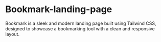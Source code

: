 # Bookmark-landing-page
Bookmark is a sleek and modern landing page built using Tailwind CSS, designed to showcase a bookmarking tool with a clean and responsive layout.
